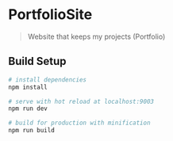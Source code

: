# PortfolioSite

> Website that keeps my projects (Portfolio)

## Build Setup

``` bash
# install dependencies
npm install

# serve with hot reload at localhost:9003
npm run dev

# build for production with minification
npm run build
```
